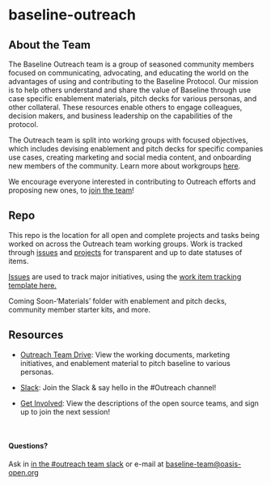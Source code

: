 # baseline-outreach

## About the Team
The Baseline Outreach team is a group of seasoned community members focused on communicating, advocating, and educating the world on the advantages of using and contributing to the Baseline Protocol. Our mission is to help others understand and share the value of Baseline through use case specific enablement materials, pitch decks for various personas, and other collateral. These resources enable others to engage colleagues, decision makers, and business leadership on the capabilities of the protocol.

The Outreach team is split into working groups with focused objectives, which includes devising enablement and pitch decks for specific companies use cases, creating marketing and social media content, and onboarding new members of the community. Learn more about workgroups [here](https://drive.google.com/drive/folders/1DbbFwNTizz3HqQ9DIFFGAva9FmsKmZ97?usp=sharing).

We encourage everyone interested in contributing to Outreach efforts and proposing new ones, to [join the team](https://www.signupgenius.com/go/baselineoutreachteam)!

## Repo
This repo is the location for all open and complete projects and tasks being worked on across the Outreach team working groups. 
Work is tracked through [issues](https://github.com/eea-oasis/baseline-outreach/issues) and [projects](https://github.com/eea-oasis/baseline-outreach/projects) for transparent and up to date statuses of items.  

[Issues](https://github.com/eea-oasis/baseline-outreach/issues) are used to track major initiatives, using the [work item tracking template here.](https://github.com/eea-oasis/baseline-outreach/tree/main/.github/ISSUE_TEMPLATE)

Coming Soon-‘Materials’ folder with enablement and pitch decks, community member starter kits, and more. 

## Resources
* [Outreach Team Drive](<https://drive.google.com/drive/folders/1DbbFwNTizz3HqQ9DIFFGAva9FmsKmZ97?usp=sharing>): View the working documents, marketing initiatives, and enablement material to pitch baseline to various personas. 

* [Slack](<https://join.slack.com/t/ethereum-baseline/shared_invite/zt-d6emqeci-bjzBsXBqK4D7tBTZ40AEfQ>): Join the Slack & say hello in the #Outreach channel! 

* [Get Involved](<https://www.baseline-protocol.org/get-involved/>): View the descriptions of the open source teams, and sign up to join the next session!

</br>

#### Questions? 
Ask in [in the #outreach team slack](<https://join.slack.com/t/ethereum-baseline/shared_invite/zt-d6emqeci-bjzBsXBqK4D7tBTZ40AEfQ>) or e-mail at baseline-team@oasis-open.org
